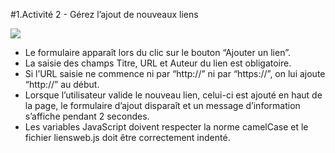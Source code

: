 #1.Activité 2 - Gérez l’ajout de nouveaux liens

<img src="https://i.imgur.com/I9Oauml.gif">

<ul>
<li>Le formulaire apparaît lors du clic sur le bouton “Ajouter un lien”.</li>
<li>La saisie des champs Titre, URL et Auteur du lien est obligatoire.</li>
<li>Si l’URL saisie ne commence ni par “http://” ni par “https://”, on lui ajoute “http://” au début.</li>
<li>Lorsque l’utilisateur valide le nouveau lien, celui-ci est ajouté en haut de la page, le formulaire d’ajout disparaît et un message d’information s’affiche pendant 2 secondes. </li>
<li>Les variables JavaScript doivent respecter la norme camelCase et le fichier liensweb.js doit être correctement indenté.</li>
</ul>
